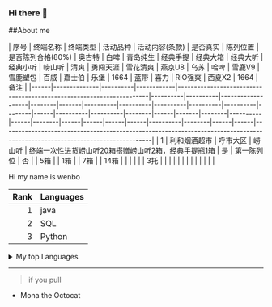 ### Hi there 👋

##About me

<!--待办事项-->
| 序号 | 终端名称 | 终端类型 | 活动品种 | 活动内容(条款) | 是否真实 | 陈列位置 | 是否陈列合格(80%) | 奥古特 | 白啤 | 青岛纯生 | 经典手提 | 经典大箱 | 经典大听 | 经典小听 | 崂山听 | 清爽 | 勇闯天涯 | 雪花清爽 | 燕京U8 | 乌苏 | 哈啤 | 雪鹿V9 | 雪鹿塑包 | 百威 | 嘉士伯 | 乐堡 | 1664 | 蓝带 | 喜力 | RIO强爽 | 西夏X2 | 1664 | 备注 | |------|--------------|----------|------------|---------------------------------------------------------------------|----------|----------|-------------------|--------|-------|----------|----------|----------|----------|----------|--------|------|----------|----------|--------|------|-------|--------|----------|------|--------|------|------|------|------|----------|--------|------|------|----------------------------------------------------------------------------------------------------------------------------| | 1 | 利和烟酒超市 | 呼市大区 | 崂山听 | 终端一次性进货崂山听20箱搭赠崂山听2箱，经典手提瓶1箱 | 是 | 第一陈列位 | 否 | | 5箱 | | 1箱 | | 7箱 | | 14箱 | | | | | | 3托 | | | | | | | | | | | | | 

Hi my name is wenbo

| Rank | Languages |
|-----:|-----------|
|     1| java      |
|     2| SQL       |
|     3| Python    |


<details>
  <summary>
    My top Languages
  </summary>
 | Rank | Languages |
|-----:|-----------|
|     1| java      |
|     2| SQL       |
|     3| Python    |

</details>


---

>if you pull
- Mona the Octocat
